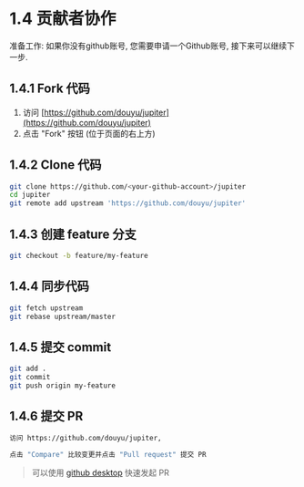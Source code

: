 # 1.4 贡献者协作

准备工作: 如果你没有github账号, 您需要申请一个Github账号, 接下来可以继续下一步.

## 1.4.1 Fork 代码

1. 访问 [https://github.com/douyu/jupiter](https://github.com/douyu/jupiter)
1. 点击 "Fork" 按钮 (位于页面的右上方)

## 1.4.2 Clone 代码

```bash
git clone https://github.com/<your-github-account>/jupiter
cd jupiter
git remote add upstream 'https://github.com/douyu/jupiter'
```

## 1.4.3 创建 feature 分支

```bash
git checkout -b feature/my-feature 
```

## 1.4.4 同步代码

```bash
git fetch upstream
git rebase upstream/master
```

## 1.4.5 提交 commit

```bash
git add .
git commit
git push origin my-feature
```

## 1.4.6 提交 PR

```bash
访问 https://github.com/douyu/jupiter, 

点击 "Compare" 比较变更并点击 "Pull request" 提交 PR
```

> 可以使用 [github desktop](https://desktop.github.com/) 快速发起 PR

